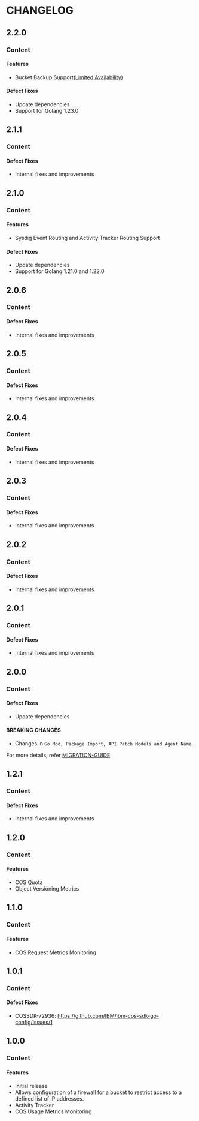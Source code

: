 # CHANGELOG

## 2.2.0

### Content

#### Features

* Bucket Backup Support([Limited Availability](./README.md#note))

#### Defect Fixes

* Update dependencies
* Support for Golang 1.23.0

## 2.1.1

### Content

#### Defect Fixes

* Internal fixes and improvements

## 2.1.0

### Content

#### Features

* Sysdig Event Routing and Activity Tracker Routing Support

#### Defect Fixes

* Update dependencies
* Support for Golang 1.21.0 and 1.22.0

## 2.0.6

### Content

#### Defect Fixes

* Internal fixes and improvements

## 2.0.5

### Content

#### Defect Fixes

* Internal fixes and improvements

## 2.0.4

### Content

#### Defect Fixes

* Internal fixes and improvements

## 2.0.3

### Content

#### Defect Fixes

* Internal fixes and improvements

## 2.0.2

### Content

#### Defect Fixes

* Internal fixes and improvements

## 2.0.1

### Content

#### Defect Fixes

* Internal fixes and improvements

## 2.0.0

### Content

#### Defect Fixes

* Update dependencies

#### BREAKING CHANGES

* Changes in ```Go Mod, Package Import, API Patch Models and Agent Name```.

For more details, refer [MIGRATION-GUIDE](MIGRATION-V1.md).

## 1.2.1

### Content

#### Defect Fixes

* Internal fixes and improvements

## 1.2.0

### Content

#### Features

* COS Quota
* Object Versioning Metrics

## 1.1.0

### Content

#### Features

* COS Request Metrics Monitoring

## 1.0.1

### Content

#### Defect Fixes

* COSSDK-72936: <https://github.com/IBM/ibm-cos-sdk-go-config/issues/1>

## 1.0.0

### Content

#### Features

* Initial release
* Allows configuration of a firewall for a bucket to restrict access to a defined list of IP addresses.
* Activity Tracker
* COS Usage Metrics Monitoring
